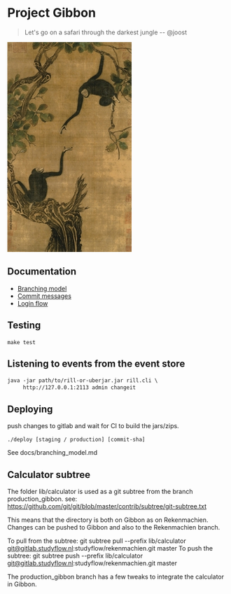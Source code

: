 # Project Gibbon

> Let's go on a safari through the darkest jungle -- @joost

![](docs/Yi-Yuanji-Two-gibbons-in-an-oak-tree.jpg)


## Documentation

* [Branching model](docs/branching_model.md)
* [Commit messages](docs/commits.md)
* [Login flow](docs/login_flow.md)
## Testing

    make test

## Listening to events from the event store

    java -jar path/to/rill-or-uberjar.jar rill.cli \
         http://127.0.0.1:2113 admin changeit

## Deploying

push changes to gitlab and wait for CI to build the jars/zips.

    ./deploy [staging / production] [commit-sha]

See docs/branching_model.md


## Calculator subtree
The folder lib/calculator is used as a git subtree from the branch
production_gibbon.
see: https://github.com/git/git/blob/master/contrib/subtree/git-subtree.txt

This means that the directory is both on Gibbon as on Rekenmachien.
Changes can be pushed to Gibbon and also to the Rekenmachien branch.

To pull from the subtree:
    git subtree pull --prefix lib/calculator git@gitlab.studyflow.nl:studyflow/rekenmachien.git master
To push the subtree:
    git subtree push --prefix lib/calculator git@gitlab.studyflow.nl:studyflow/rekenmachien.git master

The production_gibbon branch has a few tweaks to integrate the
calculator in Gibbon.
